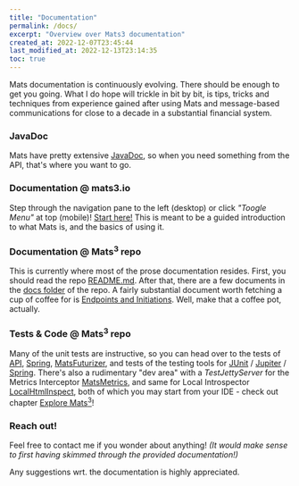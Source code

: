 ```yaml
---
title: "Documentation"
permalink: /docs/
excerpt: "Overview over Mats3 documentation"
created_at: 2022-12-07T23:45:44
last_modified_at: 2022-12-13T23:14:35
toc: true
---
```


Mats documentation is continuously evolving. There should be enough to get you going. What I do hope will trickle in bit
by bit, is tips, tricks and techniques from experience gained after using Mats and message-based communications for
close to a decade in a substantial financial system.

### JavaDoc

Mats have pretty extensive [JavaDoc](/javadoc/), so when you need something from the API, that's where you want to go.

### Documentation @ mats3.io

Step through the navigation pane to the left (desktop) or click _"Toogle Menu"_ at top (mobile)!
[Start here!](/docs/message-oriented-rpc/)
This is meant to be a guided introduction to what Mats is, and the basics of using it.

### Documentation @ Mats<sup>3</sup> repo

This is currently where most of the prose documentation resides. First, you should read the
repo [README.md](https://github.com/centiservice/mats3#readme). After that, there are a few documents in
the [docs folder](https://github.com/centiservice/mats3/tree/main/docs#readme) of the repo. A fairly substantial 
document worth fetching a cup of coffee for is [Endpoints and Initiations](https://github.com/centiservice/mats3/blob/main/docs/developing/EndpointsAndInitiations.md). Well, make that a coffee pot, actually.

### Tests & Code @ Mats<sup>3</sup> repo

Many of the unit tests are instructive, so you can head over to the tests of
[API](https://github.com/centiservice/mats3/tree/main/mats-api-test/src/test/java/io/mats3/api_test),
[Spring](https://github.com/centiservice/mats3/tree/main/mats-spring/src/test/java/io/mats3/spring),
[MatsFuturizer](https://github.com/centiservice/mats3/tree/main/mats-util/src/test/java/io/mats3/util/futurizer),
and tests of the testing tools for
[JUnit](https://github.com/centiservice/mats3/tree/main/mats-test-junit/src/test/java/io/mats3/test/junit) /
[Jupiter](https://github.com/centiservice/mats3/tree/main/mats-test-jupiter/src/test/java/io/mats3/test/jupiter) /
[Spring](https://github.com/centiservice/mats3/tree/main/mats-spring-test/src/test/java/io/mats3/spring/test).
There's also a rudimentary "dev area" with a _TestJettyServer_ for the Metrics Interceptor
[MatsMetrics](https://github.com/centiservice/mats3/tree/main/mats-intercept-micrometer/src/test/java/io/mats3/test/metrics/MatsMetrics_TestJettyServer.java),
and same for Local Introspector [LocalHtmlInspect](https://github.com/centiservice/mats3/tree/main/mats-localinspect/src/test/java/io/mats3/localinspect/LocalHtmlInspect_TestJettyServer.java),
both of which you may start from your IDE - check out chapter [Explore Mats<sup>3</sup>](/docs/explore/)!

### Reach out!

Feel free to contact me if you wonder about anything! _(It would make sense to first having skimmed through the
provided documentation!)_

Any suggestions wrt. the documentation is highly appreciated.


